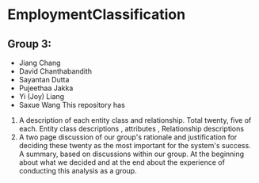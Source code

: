 # EmploymentClassification
## Group 3: 
- Jiang Chang
- David Chanthabandith 
- Sayantan Dutta
- Pujeethaa Jakka
- Yi (Joy) Liang 
- Saxue Wang
This repository has 
1. A description of each entity class and relationship. Total twenty, five of each. Entity class descriptions , attributes , Relationship descriptions
2. A two page discussion of our group's rationale and justification for deciding these twenty as the most important for the system's success. A summary, based on discussions within our group. At the beginning about what we decided and at the end about the experience of conducting this analysis as a group.
